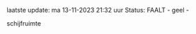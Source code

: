 laatste update: 
ma 13-11-2023 21:32   uur 
Status: FAALT - geel - 
<div class="service Y">schijfruimte</div>